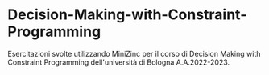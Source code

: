 # Decision-Making-with-Constraint-Programming

Esercitazioni svolte utilizzando MiniZinc per il corso di Decision Making with Constraint Programming dell'università di Bologna A.A.2022-2023.

